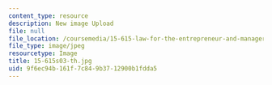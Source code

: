 ```yaml
---
content_type: resource
description: New image Upload
file: null
file_location: /coursemedia/15-615-law-for-the-entrepreneur-and-manager-spring-2003/9f6ec94b161f7c849b3712900b1fdda5_15-615s03-th.jpg
file_type: image/jpeg
resourcetype: Image
title: 15-615s03-th.jpg
uid: 9f6ec94b-161f-7c84-9b37-12900b1fdda5
---
```

